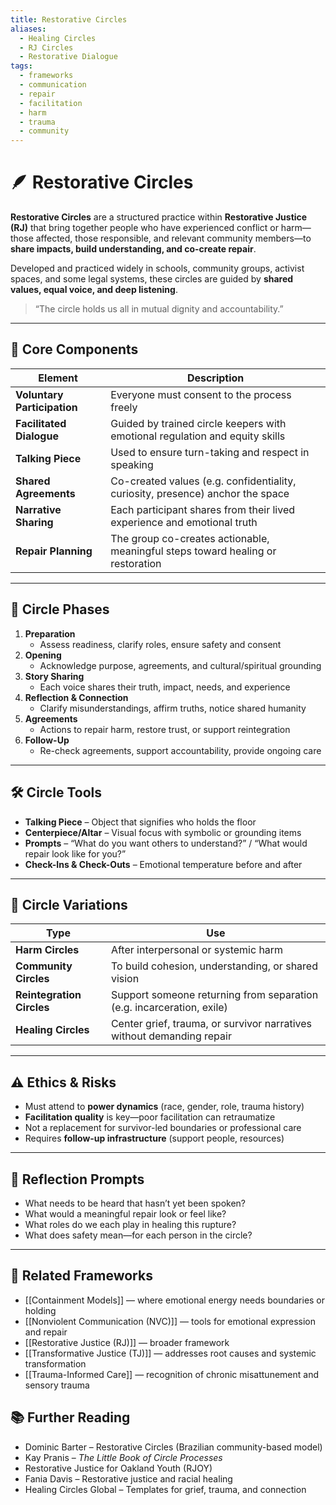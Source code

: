 ```yaml
---
title: Restorative Circles
aliases:
  - Healing Circles
  - RJ Circles
  - Restorative Dialogue
tags:
  - frameworks
  - communication
  - repair
  - facilitation
  - harm
  - trauma
  - community
---
```


<!-- @format -->

# 🪶 Restorative Circles

**Restorative Circles** are a structured practice within **Restorative Justice (RJ)** that bring together people who have experienced conflict or harm—those affected, those responsible, and relevant community members—to **share impacts, build understanding, and co-create repair**.

Developed and practiced widely in schools, community groups, activist spaces, and some legal systems, these circles are guided by **shared values, equal voice, and deep listening**.

> “The circle holds us all in mutual dignity and accountability.”

---

## 🧠 Core Components

| Element                     | Description                                                                     |
| --------------------------- | ------------------------------------------------------------------------------- |
| **Voluntary Participation** | Everyone must consent to the process freely                                     |
| **Facilitated Dialogue**    | Guided by trained circle keepers with emotional regulation and equity skills    |
| **Talking Piece**           | Used to ensure turn-taking and respect in speaking                              |
| **Shared Agreements**       | Co-created values (e.g. confidentiality, curiosity, presence) anchor the space  |
| **Narrative Sharing**       | Each participant shares from their lived experience and emotional truth         |
| **Repair Planning**         | The group co-creates actionable, meaningful steps toward healing or restoration |

---

## 🔁 Circle Phases

1. **Preparation**
   - Assess readiness, clarify roles, ensure safety and consent
2. **Opening**
   - Acknowledge purpose, agreements, and cultural/spiritual grounding
3. **Story Sharing**
   - Each voice shares their truth, impact, needs, and experience
4. **Reflection & Connection**
   - Clarify misunderstandings, affirm truths, notice shared humanity
5. **Agreements**
   - Actions to repair harm, restore trust, or support reintegration
6. **Follow-Up**
   - Re-check agreements, support accountability, provide ongoing care

---

## 🛠 Circle Tools

- **Talking Piece** – Object that signifies who holds the floor
- **Centerpiece/Altar** – Visual focus with symbolic or grounding items
- **Prompts** – “What do you want others to understand?” / “What would repair look like for you?”
- **Check-Ins & Check-Outs** – Emotional temperature before and after

---

## 🧩 Circle Variations

| Type                      | Use                                                                   |
| ------------------------- | --------------------------------------------------------------------- |
| **Harm Circles**          | After interpersonal or systemic harm                                  |
| **Community Circles**     | To build cohesion, understanding, or shared vision                    |
| **Reintegration Circles** | Support someone returning from separation (e.g. incarceration, exile) |
| **Healing Circles**       | Center grief, trauma, or survivor narratives without demanding repair |

---

## ⚠️ Ethics & Risks

- Must attend to **power dynamics** (race, gender, role, trauma history)
- **Facilitation quality** is key—poor facilitation can retraumatize
- Not a replacement for survivor-led boundaries or professional care
- Requires **follow-up infrastructure** (support people, resources)

---

## 💬 Reflection Prompts

- What needs to be heard that hasn’t yet been spoken?
- What would a meaningful repair look or feel like?
- What roles do we each play in healing this rupture?
- What does safety mean—for each person in the circle?

---

## 🔗 Related Frameworks

- [[Containment Models]] — where emotional energy needs boundaries or holding
- [[Nonviolent Communication (NVC)]] — tools for emotional expression and repair
- [[Restorative Justice (RJ)]] — broader framework
- [[Transformative Justice (TJ)]] — addresses root causes and systemic transformation
- [[Trauma-Informed Care]] — recognition of chronic misattunement and sensory trauma

## 📚 Further Reading

- Dominic Barter – Restorative Circles (Brazilian community-based model)
- Kay Pranis – _The Little Book of Circle Processes_
- Restorative Justice for Oakland Youth (RJOY)
- Fania Davis – Restorative justice and racial healing
- Healing Circles Global – Templates for grief, trauma, and connection
